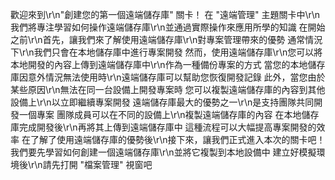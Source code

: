 歡迎來到\r\n"創建您的第一個遠端儲存庫" 關卡！
在 "遠端管理" 主題關卡中\r\n我們將專注學習如何操作遠端儲存庫\r\n並通過實際操作來應用所學的知識
在開始之前\r\n首先，讓我們來了解使用遠端儲存庫\r\n對專案管理帶來的優勢
通常情況下\r\n我們只會在本地儲存庫中進行專案開發
然而，使用遠端儲存庫\r\n您可以將本地開發的內容上傳到遠端儲存庫中\r\n作為一種備份專案的方式
當您的本地儲存庫因意外情況無法使用時\r\n遠端儲存庫可以幫助您恢復開發記錄
此外，當您由於某些原因\r\n無法在同一台設備上開發專案時
您可以複製遠端儲存庫的內容到其他設備上\r\n以立即繼續專案開發
遠端儲存庫最大的優勢之一\r\n是支持團隊共同開發一個專案
團隊成員可以在不同的設備上\r\n複製遠端儲存庫的內容
在本地儲存庫完成開發後\r\n再將其上傳到遠端儲存庫中
這種流程可以大幅提高專案開發的效率
在了解了使用遠端儲存庫的優勢後\r\n接下來，讓我們正式進入本次的關卡吧！
我們要先學習如何創建一個遠端儲存庫\r\n並將它複製到本地設備中
建立好模擬環境後\r\n請先打開 "檔案管理" 視窗吧